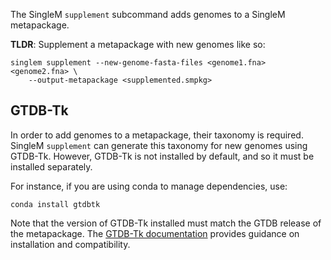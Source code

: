 The SingleM `supplement` subcommand adds genomes to a SingleM metapackage.

**TLDR**: Supplement a metapackage with new genomes like so:
```
singlem supplement --new-genome-fasta-files <genome1.fna> <genome2.fna> \
    --output-metapackage <supplemented.smpkg>
```

## GTDB-Tk
In order to add genomes to a metapackage, their taxonomy is required. SingleM `supplement` can generate this taxonomy for new genomes using GTDB-Tk. However, GTDB-Tk is not installed by default, and so it must be installed separately.

For instance, if you are using conda to manage dependencies, use:
```
conda install gtdbtk
```
Note that the version of GTDB-Tk installed must match the GTDB release of the metapackage. The [GTDB-Tk documentation](https://ecogenomics.github.io/GTDBTk/installing/index.html) provides guidance on installation and compatibility.
